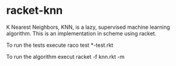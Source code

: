 racket-knn
==========

K Nearest Neighbors, KNN, is a lazy, supervised machine learning algorithm. This is an implementation in scheme using racket.

To run the tests execute raco test *-test.rkt

To run the algorithm execut racket -f knn.rkt -m

